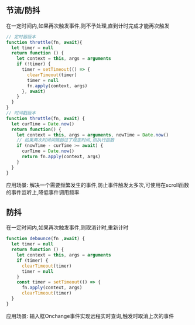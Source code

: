 ## 节流/防抖
在一定时间内,如果再次触发事件,则不予处理,直到计时完成才能再次触发
```js
// 定时器版本
function throttle(fn, await){
  let timer = null
  return function () {
    let context = this, args = arguments
    if (!timer) {
      timer = setTimeout(() => {
        clearTimeout(timer)
        timer = null
        fn.apply(context, args)
      }, await)
    } 
  }
}
// 时间戳版本
function throttle(fn, await) {
  let curTime = Date.now()
  return function() {
    let context = this, args = arguments, nowTime = Date.now()
    // 如果两次时间间隔超过了规定时间,则执行函数
    if (nowTime - curTime >= await) {
      curTime = Date.now()
      return fn.apply(context, args)
    }
  }
}
``` 
应用场景: 解决一个需要频繁发生的事件,防止事件触发太多次,可使用在scroll函数的事件监听上,降低事件调用频率

## 防抖
在一定时间内,如果再次触发事件,则取消计时,重新计时
```js
function debounce(fn ,await) {
  let timer = null
  return function () {
    let context = this, args = arguments
    if (timer) {
      clearTimeout(timer)
      timer = null
    }
    const timer = setTimeout(() => {
      fn.apply(context, args)
      clearTimeout(timer)
  }
}
```
应用场景: 输入框Onchange事件实现远程实时查询,触发时取消上次的事件